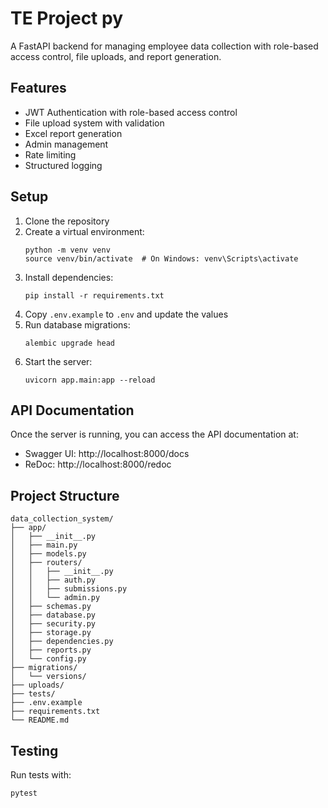 # TE Project py

A FastAPI backend for managing employee data collection with role-based access control, file uploads, and report generation.

## Features

- JWT Authentication with role-based access control
- File upload system with validation
- Excel report generation
- Admin management
- Rate limiting
- Structured logging

## Setup

1. Clone the repository
2. Create a virtual environment:
   ```
   python -m venv venv
   source venv/bin/activate  # On Windows: venv\Scripts\activate
   ```
3. Install dependencies:
   ```
   pip install -r requirements.txt
   ```
4. Copy `.env.example` to `.env` and update the values
5. Run database migrations:
   ```
   alembic upgrade head
   ```
6. Start the server:
   ```
   uvicorn app.main:app --reload
   ```

## API Documentation

Once the server is running, you can access the API documentation at:
- Swagger UI: http://localhost:8000/docs
- ReDoc: http://localhost:8000/redoc

## Project Structure

```
data_collection_system/
├── app/
│   ├── __init__.py
│   ├── main.py
│   ├── models.py
│   ├── routers/
│   │   ├── __init__.py
│   │   ├── auth.py
│   │   ├── submissions.py
│   │   └── admin.py
│   ├── schemas.py
│   ├── database.py
│   ├── security.py
│   ├── storage.py
│   ├── dependencies.py
│   ├── reports.py
│   └── config.py
├── migrations/
│   └── versions/
├── uploads/
├── tests/
├── .env.example
├── requirements.txt
└── README.md
```

## Testing

Run tests with:
```
pytest
```